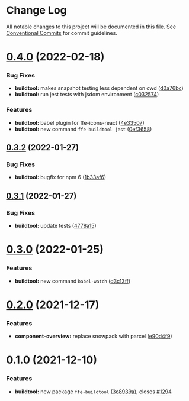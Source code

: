 # Change Log

All notable changes to this project will be documented in this file.
See [Conventional Commits](https://conventionalcommits.org) for commit guidelines.

# [0.4.0](https://github.com/SpareBank1/designsystem/compare/@sb1/ffe-buildtool@0.3.2...@sb1/ffe-buildtool@0.4.0) (2022-02-18)


### Bug Fixes

* **buildtool:** makes snapshot testing less dependent on cwd ([d0a76bc](https://github.com/SpareBank1/designsystem/commit/d0a76bcacbfb7400df7899e631a16982b9fcb006))
* **buildtool:** run jest tests with jsdom environment ([c032574](https://github.com/SpareBank1/designsystem/commit/c0325741d0d3f7afe685d94112307c7b70ad86f2))


### Features

* **buildtool:** babel plugin for ffe-icons-react ([4e33507](https://github.com/SpareBank1/designsystem/commit/4e3350725e15877b5a578b00928f07f844231ffc))
* **buildtool:** new command `ffe-buildtool jest` ([0ef3658](https://github.com/SpareBank1/designsystem/commit/0ef3658e530e5cad4285b8c02bd9b0361abbf3a9))





## [0.3.2](https://github.com/SpareBank1/designsystem/compare/@sb1/ffe-buildtool@0.3.1...@sb1/ffe-buildtool@0.3.2) (2022-01-27)


### Bug Fixes

* **buildtool:** bugfix for npm 6 ([1b33af6](https://github.com/SpareBank1/designsystem/commit/1b33af6c31c516bd5034889cce2fb2509f4a135b))





## [0.3.1](https://github.com/SpareBank1/designsystem/compare/@sb1/ffe-buildtool@0.3.0...@sb1/ffe-buildtool@0.3.1) (2022-01-27)


### Bug Fixes

* **buildtool:** update tests ([4778a15](https://github.com/SpareBank1/designsystem/commit/4778a15146aa5872ab7e0885dabab21e38a8c5c8))





# [0.3.0](https://github.com/SpareBank1/designsystem/compare/@sb1/ffe-buildtool@0.2.0...@sb1/ffe-buildtool@0.3.0) (2022-01-25)


### Features

* **buildtool:** new command `babel-watch` ([d3c13ff](https://github.com/SpareBank1/designsystem/commit/d3c13ff2054748827cff387fdc804ca2b61848d1))





# [0.2.0](https://github.com/SpareBank1/designsystem/compare/@sb1/ffe-buildtool@0.1.0...@sb1/ffe-buildtool@0.2.0) (2021-12-17)


### Features

* **component-overview:** replace snowpack with parcel ([e90d4f9](https://github.com/SpareBank1/designsystem/commit/e90d4f9ca5e74701e03a2691925dfd23127a1e4c))





# 0.1.0 (2021-12-10)


### Features

* **buildtool:** new package `ffe-buildtool` ([3c8939a](https://github.com/SpareBank1/designsystem/commit/3c8939a5c90662963e7c9148ca25ace6e91f68d2)), closes [#1294](https://github.com/SpareBank1/designsystem/issues/1294)

